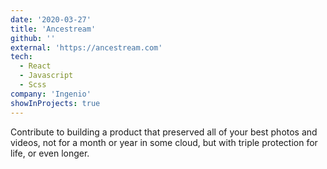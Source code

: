 ```yaml
---
date: '2020-03-27'
title: 'Ancestream'
github: ''
external: 'https://ancestream.com'
tech:
  - React
  - Javascript
  - Scss
company: 'Ingenio'
showInProjects: true
---
```


Contribute to building a product that preserved all of your best photos and videos, not for a month or year in some cloud, but with triple protection for life, or even longer.